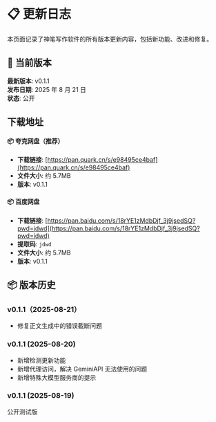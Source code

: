 # 📋 更新日志

本页面记录了神笔写作软件的所有版本更新内容，包括新功能、改进和修复。

## 🔄 当前版本

**最新版本**: v0.1.1  
**发布日期**: 2025 年 8 月 21 日  
**状态**: 公开

## 下载地址

#### 📦 夸克网盘（推荐）

- **下载链接**: [https://pan.quark.cn/s/e98495ce4baf](https://pan.quark.cn/s/e98495ce4baf)
- **文件大小**: 约 5.7MB
- **版本**: v0.1.1

#### 📦 百度网盘

- **下载链接**: [https://pan.baidu.com/s/18rYE1zMdbDjf_3j9jsedSQ?pwd=jdwd](https://pan.baidu.com/s/18rYE1zMdbDjf_3j9jsedSQ?pwd=jdwd)
- **提取码**: `jdwd`
- **文件大小**: 约 5.7MB
- **版本**: v0.1.1

## 📦 版本历史

### v0.1.1（2025-08-21）

- 修复正文生成中的错误截断问题

### v0.1.1 (2025-08-20)

- 新增检测更新功能
- 新增代理访问，解决 GeminiAPI 无法使用的问题
- 新增特殊大模型服务商的提示

### v0.1.1 (2025-08-19)

公开测试版
